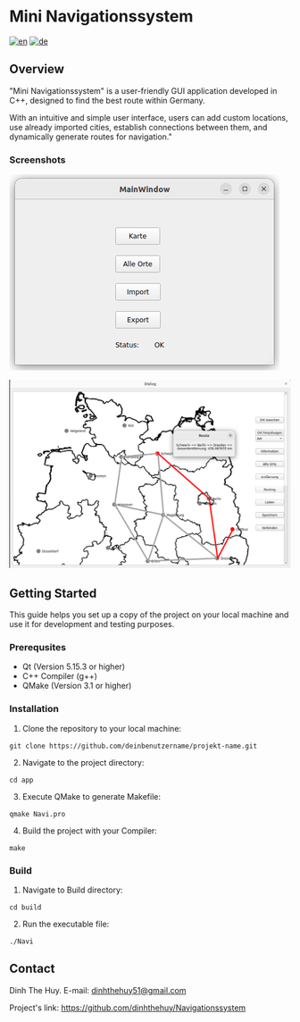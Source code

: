# Mini Navigationssystem
[![en](https://img.shields.io/badge/lang-en-yellow.svg)](./README.md)
[![de](https://img.shields.io/badge/lang-de-green.svg)](./README.de.md)

## Overview
"Mini Navigationssystem" is a user-friendly GUI application developed in C++, designed to find the best route within Germany.

With an intuitive and simple user interface, users can add custom locations, use already imported cities, establish connections between them, and dynamically generate routes for navigation."

### Screenshots
![Main Menu](./images/main_menu.png)

![Route_example](./images/route_example.png)

## Getting Started
This guide helps you set up a copy of the project on your local machine and use it for development and testing purposes.




### Prerequsites
* Qt (Version 5.15.3 or higher)
* C++ Compiler (g++)
* QMake (Version 3.1 or higher)



### Installation
1. Clone the repository to your local machine:
```
git clone https://github.com/deinbenutzername/projekt-name.git
```
2. Navigate to the project directory:
```
cd app
```
3. Execute QMake to generate Makefile:
```
qmake Navi.pro
```
4. Build the project with your Compiler:
```
make
```



### Build
1. Navigate to Build directory:
```
cd build
```
2. Run the executable file:
```
./Navi
```

## Contact
Dinh The Huy. E-mail: dinhthehuy51@gmail.com

Project's link: https://github.com/dinhthehuy/Navigationssystem
